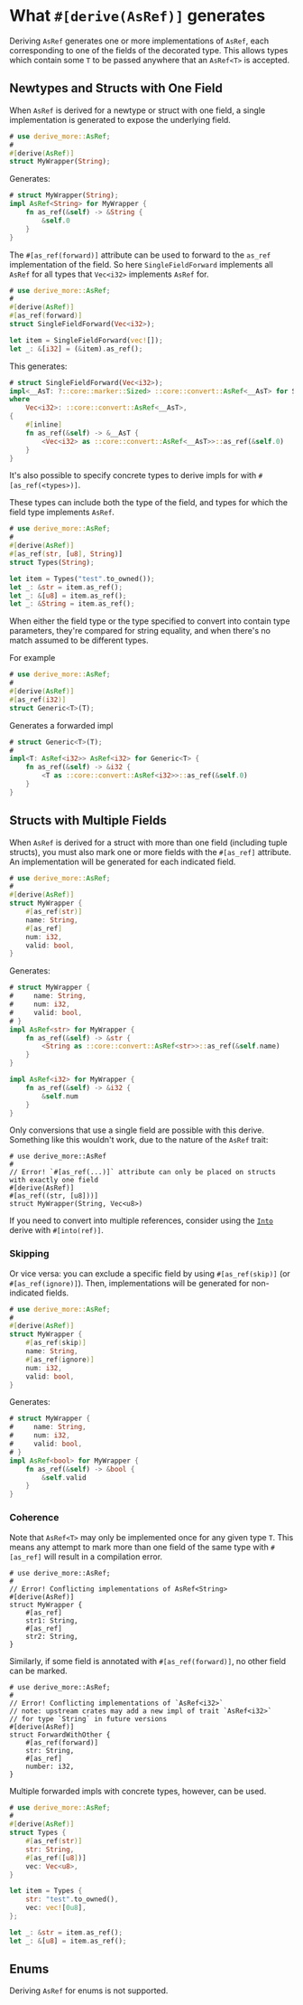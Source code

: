 # What `#[derive(AsRef)]` generates

Deriving `AsRef` generates one or more implementations of `AsRef`, each
corresponding to one of the fields of the decorated type.
This allows types which contain some `T` to be passed anywhere that an
`AsRef<T>` is accepted.




## Newtypes and Structs with One Field

When `AsRef` is derived for a newtype or struct with one field, a single
implementation is generated to expose the underlying field.

```rust
# use derive_more::AsRef;
#
#[derive(AsRef)]
struct MyWrapper(String);
```

Generates:

```rust
# struct MyWrapper(String);
impl AsRef<String> for MyWrapper {
    fn as_ref(&self) -> &String {
        &self.0
    }
}
```

The `#[as_ref(forward)]` attribute can be used to forward
to the `as_ref` implementation of the field. So here `SingleFieldForward`
implements all `AsRef` for all types that `Vec<i32>` implements `AsRef` for.

```rust
# use derive_more::AsRef;
#
#[derive(AsRef)]
#[as_ref(forward)]
struct SingleFieldForward(Vec<i32>);

let item = SingleFieldForward(vec![]);
let _: &[i32] = (&item).as_ref();
```

This generates:

```rust
# struct SingleFieldForward(Vec<i32>);
impl<__AsT: ?::core::marker::Sized> ::core::convert::AsRef<__AsT> for SingleFieldForward
where
    Vec<i32>: ::core::convert::AsRef<__AsT>,
{
    #[inline]
    fn as_ref(&self) -> &__AsT {
        <Vec<i32> as ::core::convert::AsRef<__AsT>>::as_ref(&self.0)
    }
}
```

It's also possible to specify concrete types to derive impls for with `#[as_ref(<types>)]`.

These types can include both the type of the field, and types for which the field type implements `AsRef`.

```rust
# use derive_more::AsRef;
#
#[derive(AsRef)]
#[as_ref(str, [u8], String)]
struct Types(String);

let item = Types("test".to_owned());
let _: &str = item.as_ref();
let _: &[u8] = item.as_ref();
let _: &String = item.as_ref();
```

When either the field type or the type specified to convert into contain type parameters,
they're compared for string equality, and when there's no match assumed to be different types.

For example

```rust
# use derive_more::AsRef;
#
#[derive(AsRef)]
#[as_ref(i32)]
struct Generic<T>(T);
```

Generates a forwarded impl

```rust
# struct Generic<T>(T);
#
impl<T: AsRef<i32>> AsRef<i32> for Generic<T> {
    fn as_ref(&self) -> &i32 {
        <T as ::core::convert::AsRef<i32>>::as_ref(&self.0)
    }
}
```



## Structs with Multiple Fields

When `AsRef` is derived for a struct with more than one field (including tuple
structs), you must also mark one or more fields with the `#[as_ref]` attribute.
An implementation will be generated for each indicated field.

```rust
# use derive_more::AsRef;
#
#[derive(AsRef)]
struct MyWrapper {
    #[as_ref(str)]
    name: String,
    #[as_ref]
    num: i32,
    valid: bool,
}
```

Generates:

```rust
# struct MyWrapper {
#     name: String,
#     num: i32,
#     valid: bool,
# }
impl AsRef<str> for MyWrapper {
    fn as_ref(&self) -> &str {
        <String as ::core::convert::AsRef<str>>::as_ref(&self.name)
    }
}

impl AsRef<i32> for MyWrapper {
    fn as_ref(&self) -> &i32 {
        &self.num
    }
}
```

Only conversions that use a single field are possible with this derive.
Something like this wouldn't work, due to the nature of the `AsRef` trait:

```rust,compile_fail
# use derive_more::AsRef
#
// Error! `#[as_ref(...)]` attribute can only be placed on structs with exactly one field
#[derive(AsRef)]
#[as_ref((str, [u8]))]
struct MyWrapper(String, Vec<u8>)
```

If you need to convert into multiple references, consider using the
[`Into`](crate::Into) derive with `#[into(ref)]`.


### Skipping

Or vice versa: you can exclude a specific field by using `#[as_ref(skip)]` (or
`#[as_ref(ignore)]`). Then, implementations will be generated for non-indicated fields.

```rust
# use derive_more::AsRef;
#
#[derive(AsRef)]
struct MyWrapper {
    #[as_ref(skip)]
    name: String,
    #[as_ref(ignore)]
    num: i32,
    valid: bool,
}
```

Generates:

```rust
# struct MyWrapper {
#     name: String,
#     num: i32,
#     valid: bool,
# }
impl AsRef<bool> for MyWrapper {
    fn as_ref(&self) -> &bool {
        &self.valid
    }
}
```


### Coherence

Note that `AsRef<T>` may only be implemented once for any given type `T`.
This means any attempt to mark more than one field of the same type with
`#[as_ref]` will result in a compilation error.

```rust,compile_fail
# use derive_more::AsRef;
#
// Error! Conflicting implementations of AsRef<String>
#[derive(AsRef)]
struct MyWrapper {
    #[as_ref]
    str1: String,
    #[as_ref]
    str2: String,
}
```

Similarly, if some field is annotated with `#[as_ref(forward)]`, no other
field can be marked.

```rust,compile_fail
# use derive_more::AsRef;
#
// Error! Conflicting implementations of `AsRef<i32>`
// note: upstream crates may add a new impl of trait `AsRef<i32>`
// for type `String` in future versions
#[derive(AsRef)]
struct ForwardWithOther {
    #[as_ref(forward)]
    str: String,
    #[as_ref]
    number: i32,
}
```

Multiple forwarded impls with concrete types, however, can be used.

```rust
# use derive_more::AsRef;
#
#[derive(AsRef)]
struct Types {
    #[as_ref(str)]
    str: String,
    #[as_ref([u8])]
    vec: Vec<u8>,
}

let item = Types {
    str: "test".to_owned(),
    vec: vec![0u8],
};

let _: &str = item.as_ref();
let _: &[u8] = item.as_ref();
```



## Enums

Deriving `AsRef` for enums is not supported.
